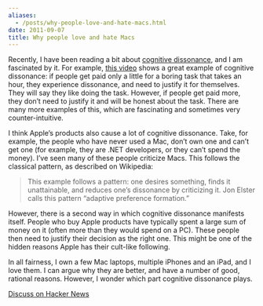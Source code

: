 ```yaml
---
aliases:
  - /posts/why-people-love-and-hate-macs.html
date: 2011-09-07
title: Why people love and hate Macs
---
```


Recently, I have been reading a bit about [cognitive
dissonance](http://en.wikipedia.org/wiki/Cognitive_dissonance), and I am
fascinated by it. For example, [this
video](http://www.youtube.com/watch?v=korGK0yGIDo) shows a great example of
cognitive dissonance: if people get paid only a little for a boring task that
takes an hour, they experience dissonance, and need to justify it for
themselves. They will say they like doing the task. However, if people get paid
more, they don’t need to justify it and will be honest about the task. There are
many more examples of this, which are fascinating and sometimes very
counter-intuitive.&#10;

I think Apple’s products also cause a lot of cognitive dissonance. Take, for
example, the people who have never used a Mac, don’t own one and can’t get one
(for example, they are .NET developers, or they can’t spend the money). I’ve
seen many of these people criticize Macs. This follows the classical pattern, as
described on Wikipedia:&#10;

> This example follows a pattern: one desires something, finds it unattainable,
> and reduces one’s dissonance by criticizing it. Jon Elster calls this pattern
> “adaptive preference formation.”&#10;

However, there is a second way in which cognitive dissonance manifests itself.
People who buy Apple products have typically spent a large sum of money on it
(often more than they would spend on a PC). These people then need to justify
their decision as the right one. This might be one of the hidden reasons Apple
has their cult-like following.&#10;

In all fairness, I own a few Mac laptops, multiple iPhones and an iPad, and I
love them. I can argue why they are better, and have a number of good, rational
reasons. However, I wonder which part cognitive dissonance plays.&#10;

[Discuss on Hacker News](http://news.ycombinator.com/item?id=2968909)
